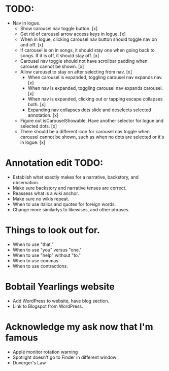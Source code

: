 # TODO:
* Nav in logue.
    * Show carousel nav toggle button. [x]
    * Get rid of carousel arrow access keys in logue. [x]
    * When in logue, clicking carousel nav button should toggle nav on and off. [x]
    * If carousel is on in songs, it should stay one when going back to songs. If it is off, it should stay off. [x]
    * Carousel nav toggle should not have scrollbar padding when carousel cannot be shown. [x]
    * Allow carousel to stay on after selecting from nav. [x]
        * When carousel is expanded, toggling carousel nav expands nav. [x]
        * When nav is expanded, toggling carousel nav expands carousel. [x]
        * When nav is expanded, clicking out or tapping escape collapses both. [x]
        * Expanding nav collapses dots slide and deselects selected annotation. [x]
    * Figure out isCarouselShowable. Have another selector for logue and selected dots. [x]
    * There should be a different icon for carousel nav toggle when carousel cannot be shown, such as when no dots are selected or it's in logue. [x]

# Annotation edit TODO:
* Establish what exactly makes for a narrative, backstory, and observation.
* Make sure backstory and narrative tenses are correct.
* Reassess what is a wiki anchor.
* Make sure no wikis repeat.
* When to use italics and quotes for foreign words.
* Change more similarlys to likewises, and other phrases.

# Things to look out for.
* When to use "that."
* When to use "you" versus "one."
* When to use "help" without "to."
* When to use commas.
* When to use contractions.

# Bobtail Yearlings website
* Add WordPress to website, have blog section.
* Link to Blogspot from WordPress.

# Acknowledge my ask now that I'm famous
* Apple monitor rotation warning
* Spotlight doesn't go to Finder in different window
* Duverger's Law
